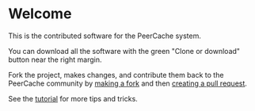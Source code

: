 # Welcome

This is the contributed software for the PeerCache system.

You can download all the software with the green "Clone or download" button near the right margin.

Fork the project, makes changes, and contribute them back to the PeerCache community by [making a fork](https://help.github.com/articles/fork-a-repo/) and then [creating a pull request](https://help.github.com/articles/creating-a-pull-request-from-a-fork/).

See the [tutorial](https://nicko7i.github.io/peercache-contrib/) for more tips and tricks.


